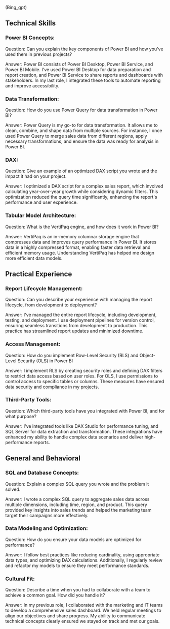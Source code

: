 (Bing_gpt)
## Technical Skills

### Power BI Concepts:

Question: Can you explain the key components of Power BI and how you've used them in previous projects?

Answer: Power BI consists of Power BI Desktop, Power BI Service, and Power BI Mobile. I've used Power BI Desktop for data preparation and report creation, and Power BI Service to share reports and dashboards with stakeholders. In my last role, I integrated these tools to automate reporting and improve accessibility.

### Data Transformation:

Question: How do you use Power Query for data transformation in Power BI?

Answer: Power Query is my go-to for data transformation. It allows me to clean, combine, and shape data from multiple sources. For instance, I once used Power Query to merge sales data from different regions, apply necessary transformations, and ensure the data was ready for analysis in Power BI.

### DAX:

Question: Give an example of an optimized DAX script you wrote and the impact it had on your project.

Answer: I optimized a DAX script for a complex sales report, which involved calculating year-over-year growth while considering dynamic filters. This optimization reduced the query time significantly, enhancing the report's performance and user experience.

### Tabular Model Architecture:

Question: What is the VertiPaq engine, and how does it work in Power BI?

Answer: VertiPaq is an in-memory columnar storage engine that compresses data and improves query performance in Power BI. It stores data in a highly compressed format, enabling faster data retrieval and efficient memory usage. Understanding VertiPaq has helped me design more efficient data models.

## Practical Experience

### Report Lifecycle Management:

Question: Can you describe your experience with managing the report lifecycle, from development to deployment?

Answer: I've managed the entire report lifecycle, including development, testing, and deployment. I use deployment pipelines for version control, ensuring seamless transitions from development to production. This practice has streamlined report updates and minimized downtime.

### Access Management:

Question: How do you implement Row-Level Security (RLS) and Object-Level Security (OLS) in Power BI

Answer: I implement RLS by creating security roles and defining DAX filters to restrict data access based on user roles. For OLS, I use permissions to control access to specific tables or columns. These measures have ensured data security and compliance in my projects.

### Third-Party Tools:

Question: Which third-party tools have you integrated with Power BI, and for what purpose?

Answer: I've integrated tools like DAX Studio for performance tuning, and SQL Server for data extraction and transformation. These integrations have enhanced my ability to handle complex data scenarios and deliver high-performance reports.

## General and Behavioral

### SQL and Database Concepts:

Question: Explain a complex SQL query you wrote and the problem it solved.

Answer: I wrote a complex SQL query to aggregate sales data across multiple dimensions, including time, region, and product. This query provided key insights into sales trends and helped the marketing team target their campaigns more effectively.

### Data Modeling and Optimization:

Question: How do you ensure your data models are optimized for performance?

Answer: I follow best practices like reducing cardinality, using appropriate data types, and optimizing DAX calculations. Additionally, I regularly review and refactor my models to ensure they meet performance standards.

### Cultural Fit:

Question: Describe a time when you had to collaborate with a team to achieve a common goal. How did you handle it?

Answer: In my previous role, I collaborated with the marketing and IT teams to develop a comprehensive sales dashboard. We held regular meetings to align our objectives and share progress. My ability to communicate technical concepts clearly ensured we stayed on track and met our goals.
